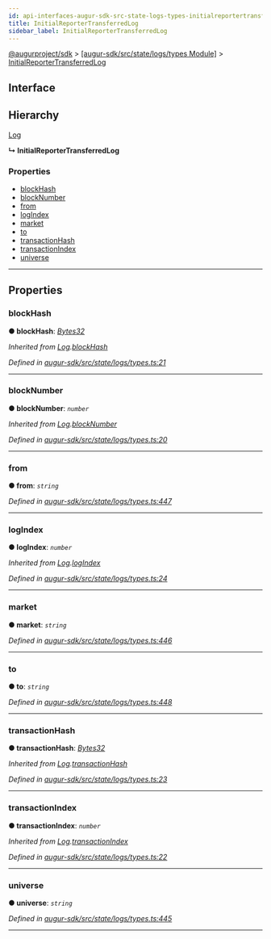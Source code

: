 ```yaml
---
id: api-interfaces-augur-sdk-src-state-logs-types-initialreportertransferredlog
title: InitialReporterTransferredLog
sidebar_label: InitialReporterTransferredLog
---
```


[@augurproject/sdk](api-readme.md) > [[augur-sdk/src/state/logs/types Module]](api-modules-augur-sdk-src-state-logs-types-module.md) > [InitialReporterTransferredLog](api-interfaces-augur-sdk-src-state-logs-types-initialreportertransferredlog.md)

## Interface

## Hierarchy

 [Log](api-interfaces-augur-sdk-src-state-logs-types-log.md)

**↳ InitialReporterTransferredLog**

### Properties

* [blockHash](api-interfaces-augur-sdk-src-state-logs-types-initialreportertransferredlog.md#blockhash)
* [blockNumber](api-interfaces-augur-sdk-src-state-logs-types-initialreportertransferredlog.md#blocknumber)
* [from](api-interfaces-augur-sdk-src-state-logs-types-initialreportertransferredlog.md#from)
* [logIndex](api-interfaces-augur-sdk-src-state-logs-types-initialreportertransferredlog.md#logindex)
* [market](api-interfaces-augur-sdk-src-state-logs-types-initialreportertransferredlog.md#market)
* [to](api-interfaces-augur-sdk-src-state-logs-types-initialreportertransferredlog.md#to)
* [transactionHash](api-interfaces-augur-sdk-src-state-logs-types-initialreportertransferredlog.md#transactionhash)
* [transactionIndex](api-interfaces-augur-sdk-src-state-logs-types-initialreportertransferredlog.md#transactionindex)
* [universe](api-interfaces-augur-sdk-src-state-logs-types-initialreportertransferredlog.md#universe)

---

## Properties

<a id="blockhash"></a>

###  blockHash

**● blockHash**: *[Bytes32](api-modules-augur-sdk-src-state-logs-types-module.md#bytes32)*

*Inherited from [Log](api-interfaces-augur-sdk-src-state-logs-types-log.md).[blockHash](api-interfaces-augur-sdk-src-state-logs-types-log.md#blockhash)*

*Defined in [augur-sdk/src/state/logs/types.ts:21](https://github.com/AugurProject/augur/blob/1e1466f1d3/packages/augur-sdk/src/state/logs/types.ts#L21)*

___
<a id="blocknumber"></a>

###  blockNumber

**● blockNumber**: *`number`*

*Inherited from [Log](api-interfaces-augur-sdk-src-state-logs-types-log.md).[blockNumber](api-interfaces-augur-sdk-src-state-logs-types-log.md#blocknumber)*

*Defined in [augur-sdk/src/state/logs/types.ts:20](https://github.com/AugurProject/augur/blob/1e1466f1d3/packages/augur-sdk/src/state/logs/types.ts#L20)*

___
<a id="from"></a>

###  from

**● from**: *`string`*

*Defined in [augur-sdk/src/state/logs/types.ts:447](https://github.com/AugurProject/augur/blob/1e1466f1d3/packages/augur-sdk/src/state/logs/types.ts#L447)*

___
<a id="logindex"></a>

###  logIndex

**● logIndex**: *`number`*

*Inherited from [Log](api-interfaces-augur-sdk-src-state-logs-types-log.md).[logIndex](api-interfaces-augur-sdk-src-state-logs-types-log.md#logindex)*

*Defined in [augur-sdk/src/state/logs/types.ts:24](https://github.com/AugurProject/augur/blob/1e1466f1d3/packages/augur-sdk/src/state/logs/types.ts#L24)*

___
<a id="market"></a>

###  market

**● market**: *`string`*

*Defined in [augur-sdk/src/state/logs/types.ts:446](https://github.com/AugurProject/augur/blob/1e1466f1d3/packages/augur-sdk/src/state/logs/types.ts#L446)*

___
<a id="to"></a>

###  to

**● to**: *`string`*

*Defined in [augur-sdk/src/state/logs/types.ts:448](https://github.com/AugurProject/augur/blob/1e1466f1d3/packages/augur-sdk/src/state/logs/types.ts#L448)*

___
<a id="transactionhash"></a>

###  transactionHash

**● transactionHash**: *[Bytes32](api-modules-augur-sdk-src-state-logs-types-module.md#bytes32)*

*Inherited from [Log](api-interfaces-augur-sdk-src-state-logs-types-log.md).[transactionHash](api-interfaces-augur-sdk-src-state-logs-types-log.md#transactionhash)*

*Defined in [augur-sdk/src/state/logs/types.ts:23](https://github.com/AugurProject/augur/blob/1e1466f1d3/packages/augur-sdk/src/state/logs/types.ts#L23)*

___
<a id="transactionindex"></a>

###  transactionIndex

**● transactionIndex**: *`number`*

*Inherited from [Log](api-interfaces-augur-sdk-src-state-logs-types-log.md).[transactionIndex](api-interfaces-augur-sdk-src-state-logs-types-log.md#transactionindex)*

*Defined in [augur-sdk/src/state/logs/types.ts:22](https://github.com/AugurProject/augur/blob/1e1466f1d3/packages/augur-sdk/src/state/logs/types.ts#L22)*

___
<a id="universe"></a>

###  universe

**● universe**: *`string`*

*Defined in [augur-sdk/src/state/logs/types.ts:445](https://github.com/AugurProject/augur/blob/1e1466f1d3/packages/augur-sdk/src/state/logs/types.ts#L445)*

___

